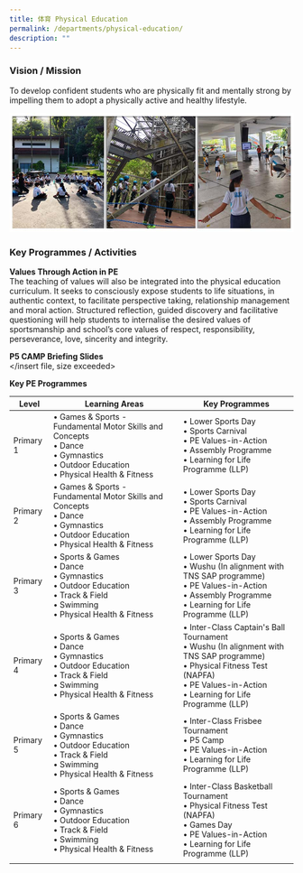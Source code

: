 ```yaml
---
title: 体育 Physical Education
permalink: /departments/physical-education/
description: ""
---
```

### Vision / Mission

To develop confident students who are physically fit and mentally strong by impelling them to adopt a physically active and healthy lifestyle.

![](/images/Banner%20_PE_2021.jpg)

### Key Programmes / Activities

**Values Through Action in PE** <br>
The teaching of values will also be integrated into the physical education curriculum. It seeks to consciously expose students to life situations, in authentic context, to facilitate perspective taking, relationship management and moral action. Structured reflection, guided discovery and facilitative questioning will help students to internalise the desired values of sportsmanship and school’s core values of respect, responsibility, perseverance, love, sincerity and integrity.

**P5 CAMP Briefing Slides** <br>
</insert file, size exceeded>

**Key PE Programmes**

| Level | Learning Areas | Key Programmes |
|---|---|---|
| Primary 1 | • Games & Sports - Fundamental Motor Skills and Concepts<br>• Dance<br>• Gymnastics<br>• Outdoor Education<br>• Physical Health & Fitness | • Lower Sports Day<br>• Sports Carnival<br>• PE Values-in-Action<br>• Assembly Programme <br>• Learning for Life Programme (LLP) |
| Primary 2 | • Games & Sports - Fundamental Motor Skills and Concepts<br>• Dance<br>• Gymnastics<br>• Outdoor Education<br>• Physical Health & Fitness | • Lower Sports Day<br>• Sports Carnival<br>• PE Values-in-Action<br>• Assembly Programme<br>• Learning for Life Programme (LLP) |
| Primary 3 | • Sports & Games<br>• Dance<br>• Gymnastics<br>• Outdoor Education<br>• Track & Field<br>• Swimming<br>• Physical Health & Fitness | • Lower Sports Day<br>• Wushu (In alignment with TNS SAP programme)<br>• PE Values-in-Action<br>• Assembly Programme<br>• Learning for Life Programme (LLP) |
| Primary 4 | • Sports & Games<br>• Dance<br>• Gymnastics<br>• Outdoor Education<br>• Track & Field<br>• Swimming<br>• Physical Health & Fitness | • Inter-Class Captain's Ball Tournament<br>• Wushu (In alignment with TNS SAP programme)<br>• Physical Fitness Test (NAPFA)<br>• PE Values-in-Action<br>• Learning for Life Programme (LLP) |
| Primary 5 | • Sports & Games<br>• Dance<br>• Gymnastics<br>• Outdoor Education<br>• Track & Field<br>• Swimming<br>• Physical Health & Fitness | • Inter-Class Frisbee Tournament<br>• P5 Camp<br>• PE Values-in-Action<br>• Learning for Life Programme (LLP) |
| Primary 6 | • Sports & Games<br>• Dance<br>• Gymnastics<br>• Outdoor Education<br>• Track & Field<br>• Swimming<br>• Physical Health & Fitness | • Inter-Class Basketball Tournament<br>• Physical Fitness Test (NAPFA)<br>• Games Day<br>• PE Values-in-Action<br>• Learning for Life Programme (LLP) |
| | | |